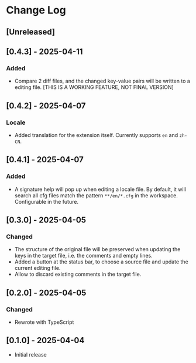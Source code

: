 # Change Log

<!-- All notable changes to the "factorio-locale-format-helper" extension will be documented in this file. -->

<!-- Check [Keep a Changelog](http://keepachangelog.com/) for recommendations on how to structure this file. -->

## [Unreleased]

## [0.4.3] - 2025-04-11

### Added

- Compare 2 diff files, and the changed key-value pairs will be written to a editing file. [THIS IS A WORKING FEATURE, NOT FINAL VERSION]

## [0.4.2] - 2025-04-07

### Locale

- Added translation for the extension itself. Currently supports `en` and `zh-CN`.

## [0.4.1] - 2025-04-07

### Added

- A signature help will pop up when editing a locale file. By default, it will search all cfg files match the pattern `**/en/*.cfg` in the workspace. Configurable in the future.

## [0.3.0] - 2025-04-05

### Changed

- The structure of the original file will be preserved when updating the keys in the target file, i.e. the comments and empty lines.
- Added a button at the status bar, to choose a source file and update the current editing file.
- Allow to discard existing comments in the target file.

## [0.2.0] - 2025-04-05

### Changed

- Rewrote with TypeScript

## [0.1.0] - 2025-04-04

- Initial release
